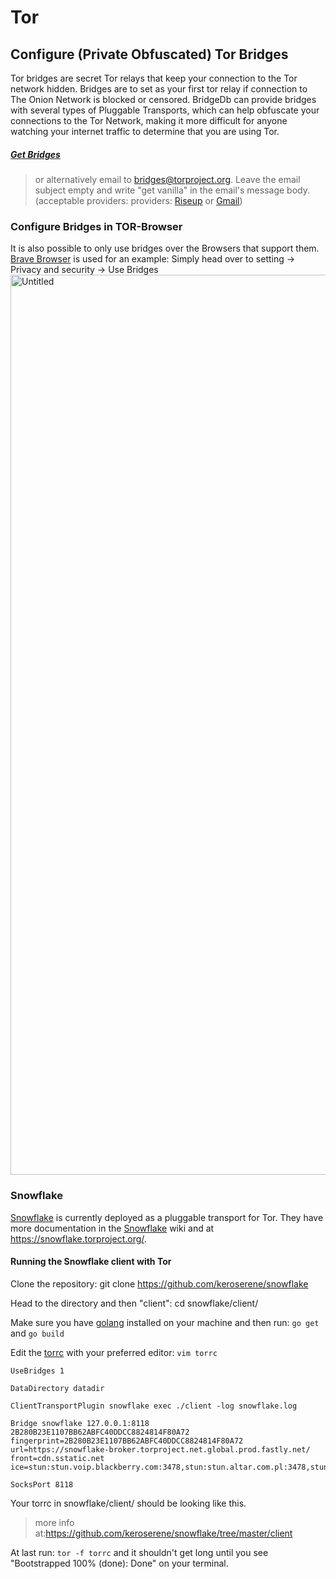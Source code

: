 # Tor
## Configure (Private Obfuscated) Tor Bridges

Tor bridges are secret Tor relays that keep your connection to the Tor network hidden. Bridges are to set as your first tor relay if connection to The Onion Network is blocked or censored. BridgeDb can provide bridges with several types of Pluggable Transports, which can help obfuscate your connections to the Tor Network, making it more difficult for anyone watching your internet traffic to determine that you are using Tor.

##### [Get Bridges](https://bridges.torproject.org/)
> or alternatively email to bridges@torproject.org. Leave the email subject empty and write "get vanilla" in the email's message body. (acceptable providers: providers: [Riseup](https://riseup.net/) or [Gmail](https://mail.google.com/))



### Configure Bridges in TOR-Browser

It is also possible to only use bridges over the Browsers that support them. [Brave Browser](https://brave.com/download/) is used for an example:
Simply head over to setting -> Privacy and security -> Use Bridges
<img width="1440" alt="Untitled" src="https://user-images.githubusercontent.com/107116406/194323292-1e8aad3a-ceff-46b5-9bfd-d4740259ee6e.png">



### Snowflake 

[Snowflake](https://github.com/keroserene/snowflake) is currently deployed as a pluggable transport for Tor.
They have more documentation in the [Snowflake](https://gitlab.torproject.org/tpo/anti-censorship/pluggable-transports/snowflake/-/wikis/home) wiki and at https://snowflake.torproject.org/.

#### Running the Snowflake client with Tor

Clone the repository:
git clone https://github.com/keroserene/snowflake

Head to the directory and then "client":
cd snowflake/client/

Make sure you have [golang](https://github.com/golang/go) installed on your machine and then run:
```go get```
and 
```go build```

Edit the [torrc](https://2019.www.torproject.org/docs/tor-manual.html.en) with your preferred editor:
```vim torrc```

```
UseBridges 1

DataDirectory datadir

ClientTransportPlugin snowflake exec ./client -log snowflake.log

Bridge snowflake 127.0.0.1:8118 2B280B23E1107BB62ABFC40DDCC8824814F80A72 fingerprint=2B280B23E1107BB62ABFC40DDCC8824814F80A72 url=https://snowflake-broker.torproject.net.global.prod.fastly.net/ front=cdn.sstatic.net ice=stun:stun.voip.blackberry.com:3478,stun:stun.altar.com.pl:3478,stun:stun.antisip.com:3478,stun:stun.bluesip.net:3478,stun:stun.dus.net:3478,stun:stun.epygi.com:3478,stun:stun.sonetel.com:3478,stun:stun.sonetel.net:3478,stun:stun.stunprotocol.org:3478,stun:stun.uls.co.za:3478,stun:stun.voipgate.com:3478,stun:stun.voys.nl:3478

SocksPort 8118
```
Your torrc in snowflake/client/ should be looking like this.
> more info at:https://github.com/keroserene/snowflake/tree/master/client

At last run:
```tor -f torrc```
and it shouldn't get long until you see "Bootstrapped 100% (done): Done" on your terminal.

